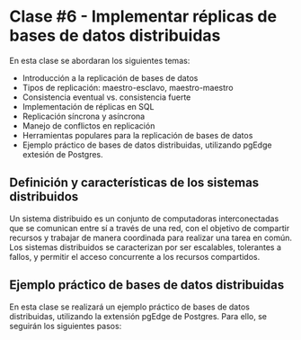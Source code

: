 # Clase #6 - Implementar réplicas de bases de datos distribuidas

En esta clase se abordaran los siguientes temas:

- Introducción a la replicación de bases de datos
- Tipos de replicación: maestro-esclavo, maestro-maestro
- Consistencia eventual vs. consistencia fuerte
- Implementación de réplicas en SQL
- Replicación síncrona y asíncrona
- Manejo de conflictos en replicación
- Herramientas populares para la replicación de bases de datos
- Ejemplo práctico de bases de datos distribuidas, utilizando pgEdge extesión de Postgres.

## Definición y características de los sistemas distribuidos

Un sistema distribuido es un conjunto de computadoras interconectadas que se comunican entre sí a través de una red, con el objetivo de compartir recursos y trabajar de manera coordinada para realizar una tarea en común. Los sistemas distribuidos se caracterizan por ser escalables, tolerantes a fallos, y permitir el acceso concurrente a los recursos compartidos.


## Ejemplo práctico de bases de datos distribuidas

En esta clase se realizará un ejemplo práctico de bases de datos distribuidas, utilizando la extensión pgEdge de Postgres. Para ello, se seguirán los siguientes pasos:


